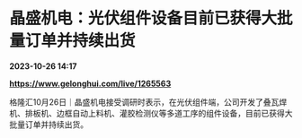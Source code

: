 # 晶盛机电：光伏组件设备目前已获得大批量订单并持续出货

**2023-10-26 14:17**

**https://www.gelonghui.com/live/1265563**

格隆汇10月26日｜晶盛机电接受调研时表示，在光伏组件端，公司开发了叠瓦焊机、排板机、边框自动上料机、灌胶检测仪等多道工序的组件设备，目前已获得大批量订单并持续出货。